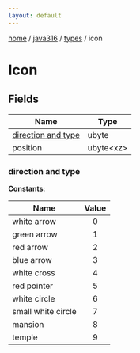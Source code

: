 ```yaml
---
layout: default
---
```


[home](/)  /  [java316](/protocol/java316)  /  [types](/protocol/java316/types)  /  icon

# Icon

## Fields

Name | Type
---|---
[direction and type](#direction-and-type) | ubyte
position | ubyte&lt;xz&gt;

### direction and type

**Constants**:

Name | Value
---|:---:
white arrow | 0
green arrow | 1
red arrow | 2
blue arrow | 3
white cross | 4
red pointer | 5
white circle | 6
small white circle | 7
mansion | 8
temple | 9
